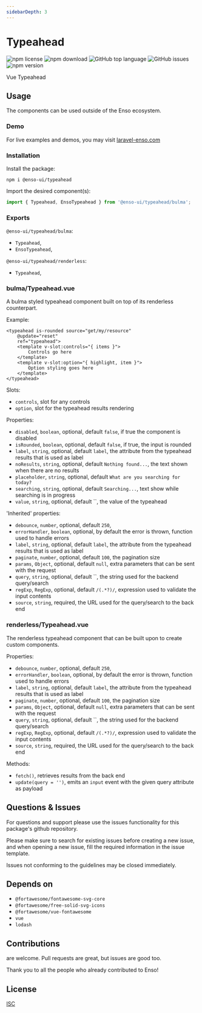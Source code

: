 ```yaml
---
sidebarDepth: 3
---
```


# Typeahead

![npm license](https://img.shields.io/npm/l/@enso-ui/typeahead.svg) 
![npm download](https://img.shields.io/npm/dm/@enso-ui/typeahead.svg) 
![GitHub top language](https://img.shields.io/github/languages/top/enso-ui/typeahead.svg) 
![GitHub issues](https://img.shields.io/github/issues/enso-ui/typeahead.svg) 
![npm version](https://img.shields.io/npm/v/@enso-ui/typeahead.svg) 

Vue Typeahead

## Usage
The components can be used outside of the Enso ecosystem.

### Demo

For live examples and demos, you may visit [laravel-enso.com](https://www.laravel-enso.com)

### Installation

Install the package:
```
npm i @enso-ui/typeahead
```
Import the desired component(s):
```js
import { Typeahead, EnsoTypeahead } from '@enso-ui/typeahead/bulma';
```

### Exports

`@enso-ui/typeahead/bulma`:
- `Typeahead`,
- `EnsoTypeahead`,

`@enso-ui/typeahead/renderless`:
- `Typeahead`,


### bulma/Typeahead.vue
A bulma styled typeahead component built on top of its renderless counterpart.

Example:
```vue
<typeahead is-rounded source="get/my/resource"   
    @update="reset"
    ref="typeahead">
    <template v-slot:controls="{ items }">
        Controls go here
    </template>
    <template v-slot:option="{ highlight, item }">
        Option styling goes here
    </template>
</typeahead>
```

Slots:
- `controls`, slot for any controls
- `option`, slot for the typeahead results rendering

Properties:
- `disabled`, `boolean`, optional, default `false`, if true the component is disabled
- `isRounded`, `boolean`, optional, default `false`, if true, the input is rounded
- `label`, `string`, optional, default `label`, the attribute from the typeahead results that is used as label 
- `noResults`, `string`, optional, default `Nothing found...`, the text shown when there are no results
- `placeholder`, `string`, optional, default `What are you searching for today?`
- `searching`, `string`, optional, default `Searching...`, text show while searching is in progress
- `value`, `string`, optional, default ``, the value of the typeahead

'Inherited' properties:
- `debounce`, `number`, optional, default `250`, 
- `errorHandler`, `boolean`, optional, by default the error is thrown, function used to handle errors
- `label`, `string`, optional, default `label`, the attribute from the typeahead results that is used as label 
- `paginate`, `number`, optional, default `100`, the pagination size 
- `params`, `Object`, optional, default `null`, extra parameters that can be sent with the request
- `query`, `string`, optional, default ``, the string used for the backend query/search
- `regExp`, `RegExp`, optional, default `/(.*?)/`, expression used to validate the input contents
- `source`, `string`, required, the URL used for the query/search to the back end


### renderless/Typeahead.vue
The renderless typeahead component that can be built upon to create custom components.

Properties:
- `debounce`, `number`, optional, default `250`, 
- `errorHandler`, `boolean`, optional, by default the error is thrown, function used to handle errors
- `label`, `string`, optional, default `label`, the attribute from the typeahead results that is used as label 
- `paginate`, `number`, optional, default `100`, the pagination size 
- `params`, `Object`, optional, default `null`, extra parameters that can be sent with the request
- `query`, `string`, optional, default ``, the string used for the backend query/search
- `regExp`, `RegExp`, optional, default `/(.*?)/`, expression used to validate the input contents
- `source`, `string`, required, the URL used for the query/search to the back end

Methods:
- `fetch()`, retrieves results from the back end
- `update(query = '')`, emits an `input` event with the given query attribute as payload

## Questions & Issues

For questions and support please use the issues functionality
for this package's github repository.

Please make sure to search for existing issues before creating a new issue,
and when opening a new issue, fill the required information in the issue template.

Issues not conforming to the guidelines may be closed immediately.

## Depends on

- `@fortawesome/fontawesome-svg-core`
- `@fortawesome/free-solid-svg-icons`
- `@fortawesome/vue-fontawesome`
- `vue`
- `lodash`

## Contributions

are welcome. Pull requests are great, but issues are good too.

Thank you to all the people who already contributed to Enso!

## License

[ISC](https://opensource.org/licenses/ISC)
